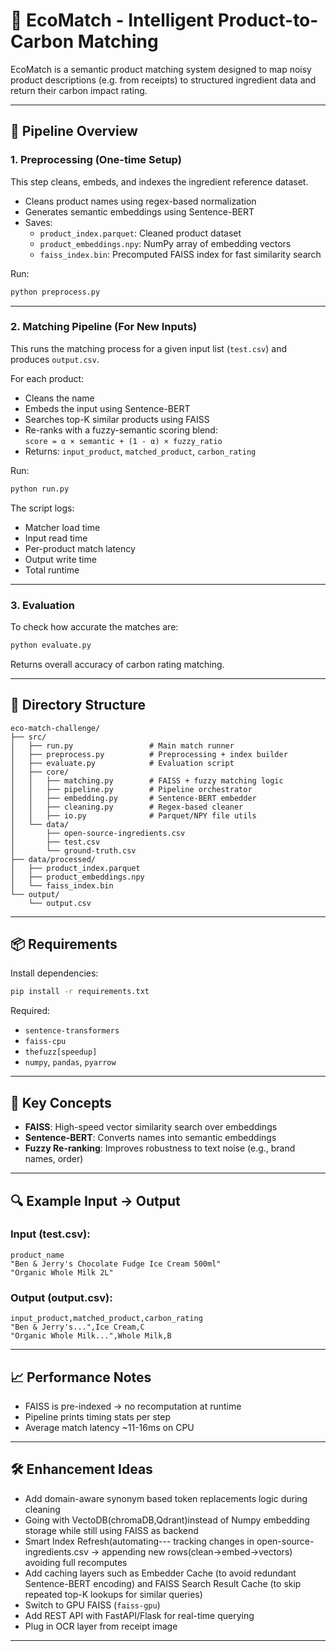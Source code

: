 
# 🌱 EcoMatch - Intelligent Product-to-Carbon Matching

EcoMatch is a semantic product matching system designed to map noisy product descriptions (e.g. from receipts) to structured ingredient data and return their carbon impact rating.

---

## 🚀 Pipeline Overview

### 1. **Preprocessing (One-time Setup)**

This step cleans, embeds, and indexes the ingredient reference dataset.

- Cleans product names using regex-based normalization
- Generates semantic embeddings using Sentence-BERT
- Saves:
  - `product_index.parquet`: Cleaned product dataset
  - `product_embeddings.npy`: NumPy array of embedding vectors
  - `faiss_index.bin`: Precomputed FAISS index for fast similarity search

Run:

```bash
python preprocess.py
```

---

### 2. **Matching Pipeline (For New Inputs)**

This runs the matching process for a given input list (`test.csv`) and produces `output.csv`.

For each product:
- Cleans the name
- Embeds the input using Sentence-BERT
- Searches top-K similar products using FAISS
- Re-ranks with a fuzzy-semantic scoring blend:  
  `score = α × semantic + (1 - α) × fuzzy_ratio`
- Returns: `input_product`, `matched_product`, `carbon_rating`

Run:

```bash
python run.py
```

The script logs:
- Matcher load time
- Input read time
- Per-product match latency
- Output write time
- Total runtime

---

### 3. **Evaluation**

To check how accurate the matches are:

```bash
python evaluate.py
```

Returns overall accuracy of carbon rating matching.

---

## 📁 Directory Structure

```
eco-match-challenge/
├── src/
│   ├── run.py                 # Main match runner
│   ├── preprocess.py          # Preprocessing + index builder
│   ├── evaluate.py            # Evaluation script
│   ├── core/
│   │   ├── matching.py        # FAISS + fuzzy matching logic
│   │   ├── pipeline.py        # Pipeline orchestrator
│   │   ├── embedding.py       # Sentence-BERT embedder
│   │   ├── cleaning.py        # Regex-based cleaner
│   │   ├── io.py              # Parquet/NPY file utils
│   └── data/
│       ├── open-source-ingredients.csv
│       ├── test.csv
│       └── ground-truth.csv
├── data/processed/
│   ├── product_index.parquet
│   ├── product_embeddings.npy
│   └── faiss_index.bin
└── output/
    └── output.csv
```

---

## 📦 Requirements

Install dependencies:

```bash
pip install -r requirements.txt
```

Required:
- `sentence-transformers`
- `faiss-cpu`
- `thefuzz[speedup]`
- `numpy`, `pandas`, `pyarrow`

---

## 🧠 Key Concepts

- **FAISS**: High-speed vector similarity search over embeddings
- **Sentence-BERT**: Converts names into semantic embeddings
- **Fuzzy Re-ranking**: Improves robustness to text noise (e.g., brand names, order)

---

## 🔍 Example Input → Output

### Input (test.csv):

```
product_name
"Ben & Jerry's Chocolate Fudge Ice Cream 500ml"
"Organic Whole Milk 2L"
```

### Output (output.csv):

```
input_product,matched_product,carbon_rating
"Ben & Jerry's...",Ice Cream,C
"Organic Whole Milk...",Whole Milk,B
```

---

## 📈 Performance Notes

- FAISS is pre-indexed → no recomputation at runtime
- Pipeline prints timing stats per step
- Average match latency ~11-16ms on CPU

---

## 🛠️ Enhancement Ideas

- Add domain-aware synonym based token replacements logic during cleaning
- Going with VectoDB(chromaDB,Qdrant)instead of Numpy embedding storage while still using FAISS as backend
- Smart Index Refresh(automating--- tracking changes in open-source-ingredients.csv → appending new rows(clean→embed→vectors) avoiding full recomputes
- Add caching layers such as Embedder Cache (to avoid redundant Sentence-BERT encoding) and FAISS Search Result Cache (to skip repeated top-K lookups for similar queries)
- Switch to GPU FAISS (`faiss-gpu`)
- Add REST API with FastAPI/Flask for real-time querying
- Plug in OCR layer from receipt image

---
